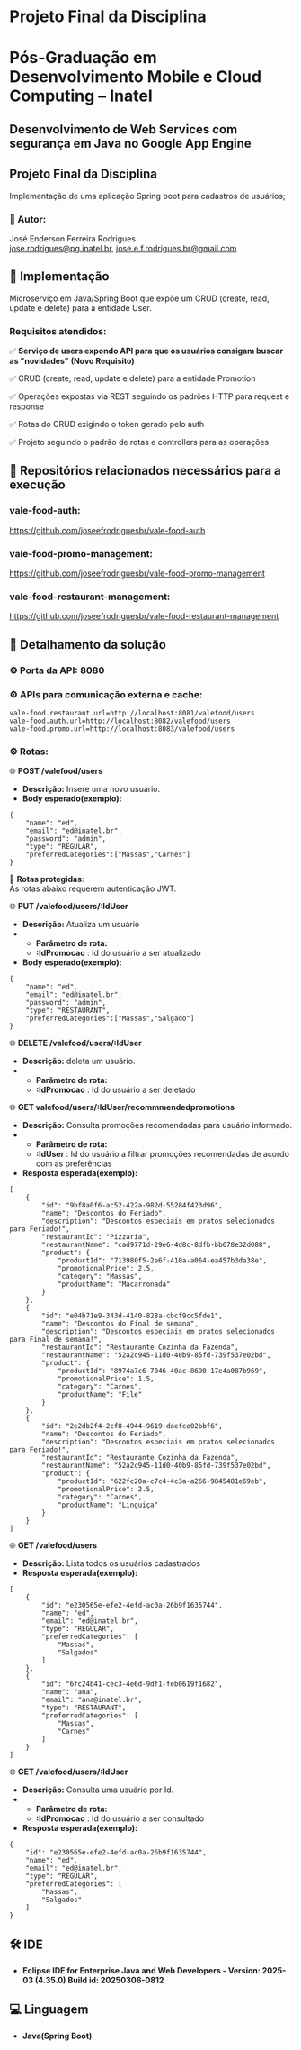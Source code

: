 # Projeto Final da Disciplina

# Pós-Graduação em Desenvolvimento Mobile e Cloud Computing – Inatel
## Desenvolvimento de Web Services com segurança em Java no Google App Engine

## Projeto Final da Disciplina
Implementação de uma aplicação Spring boot para cadastros de usuários;

### 👤 Autor: 
José Enderson Ferreira Rodrigues   
jose.rodrigues@pg.inatel.br, jose.e.f.rodrigues.br@gmail.com

## 📌 Implementação
Microserviço em Java/Spring Boot que expõe um CRUD (create, read, update e delete) para a entidade User.

### Requisitos atendidos:
✅ **Serviço de users expondo API para que os usuários consigam buscar as "novidades" (Novo Requisito)**

✅ CRUD (create, read, update e delete) para a entidade Promotion

✅ Operações expostas via REST seguindo os padrões HTTP para request e response

✅ Rotas do CRUD exigindo o token gerado pelo auth

✅ Projeto seguindo o padrão de rotas e controllers para as operações


## 📌 Repositórios relacionados necessários para a execução
### vale-food-auth:
https://github.com/joseefrodriguesbr/vale-food-auth

### vale-food-promo-management:
https://github.com/joseefrodriguesbr/vale-food-promo-management

### vale-food-restaurant-management:
https://github.com/joseefrodriguesbr/vale-food-restaurant-management

## 📌 Detalhamento da solução

### ⚙️ Porta da API: 8080

### ⚙️ APIs para comunicação externa e cache:
```
vale-food.restaurant.url=http://localhost:8081/valefood/users
vale-food.auth.url=http://localhost:8082/valefood/users
vale-food.promo.url=http://localhost:8083/valefood/users
```

### ⚙️ Rotas:

🌐 **POST /valefood/users**  
* **Descrição:** Insere uma novo usuário.  
* **Body esperado(exemplo):**
```
{
    "name": "ed",
    "email": "ed@inatel.br",
    "password": "admin",
    "type": "REGULAR",
    "preferredCategories":["Massas","Carnes"]
}
```
🔐 **Rotas protegidas**:  
As rotas abaixo requerem autenticação JWT.  

🌐 **PUT /valefood/users/:IdUser**  
* **Descrição:** Atualiza um usuário
* * **Parâmetro de rota:**  
  * **:IdPromocao** : Id do usuário a ser atualizado
* **Body esperado(exemplo):**
```
{
    "name": "ed",
    "email": "ed@inatel.br",
    "password": "admin",
    "type": "RESTAURANT",
    "preferredCategories":["Massas","Salgado"]
}
```

🌐 **DELETE /valefood/users/:IdUser**  
* **Descrição:** deleta um usuário.
* * **Parâmetro de rota:**  
  * **:IdPromocao** : Id do usuário a ser deletado


🌐 **GET valefood/users/:IdUser/recommmendedpromotions**  
* **Descrição:** Consulta promoções recomendadas para usuário informado.
* * **Parâmetro de rota:**  
  * **:IdUser** : Id do usuário a filtrar promoções recomendadas de acordo com as preferências 
* **Resposta esperada(exemplo):**
``` 
[
    {
        "id": "9bf8a0f6-ac52-422a-982d-55284f423d96",
        "name": "Descontos do Feriado",
        "description": "Descontos especiais em pratos selecionados para Feriado!",
        "restaurantId": "Pizzaria",
        "restaurantName": "cad9771d-29e6-4d8c-8dfb-bb678e32d088",
        "product": {
            "productId": "713980f5-2e6f-410a-a064-ea457b3da38e",
            "promotionalPrice": 2.5,
            "category": "Massas",
            "productName": "Macarronada"
        }
    },
    {
        "id": "e04b71e9-343d-4140-828a-cbcf9cc5fde1",
        "name": "Descontos do Final de semana",
        "description": "Descontos especiais em pratos selecionados para Final de semana!",
        "restaurantId": "Restaurante Cozinha da Fazenda",
        "restaurantName": "52a2c945-11d0-40b9-85fd-739f537e02bd",
        "product": {
            "productId": "8974a7c6-7046-40ac-8690-17e4a087b969",
            "promotionalPrice": 1.5,
            "category": "Carnes",
            "productName": "File"
        }
    },
    {
        "id": "2e2db2f4-2cf8-4944-9619-daefce02bbf6",
        "name": "Descontos do Feriado",
        "description": "Descontos especiais em pratos selecionados para Feriado!",
        "restaurantId": "Restaurante Cozinha da Fazenda",
        "restaurantName": "52a2c945-11d0-40b9-85fd-739f537e02bd",
        "product": {
            "productId": "622fc20a-c7c4-4c3a-a266-9845481e69eb",
            "promotionalPrice": 2.5,
            "category": "Carnes",
            "productName": "Linguiça"
        }
    }
]
``` 

🌐 **GET /valefood/users**
* **Descrição:** Lista todos os usuários cadastrados
* **Resposta esperada(exemplo):**
```
[
    {
        "id": "e230565e-efe2-4efd-ac0a-26b9f1635744",
        "name": "ed",
        "email": "ed@inatel.br",
        "type": "REGULAR",
        "preferredCategories": [
            "Massas",
            "Salgados"
        ]
    },
    {
        "id": "6fc24b41-cec3-4e6d-9df1-feb0619f1682",
        "name": "ana",
        "email": "ana@inatel.br",
        "type": "RESTAURANT",
        "preferredCategories": [
            "Massas",
            "Carnes"
        ]
    }
]
```

🌐 **GET /valefood/users/:IdUser**  
* **Descrição:** Consulta uma usuário por Id.
* * **Parâmetro de rota:**  
  * **:IdPromocao** : Id do usuário a ser consultado
* **Resposta esperada(exemplo):**
```
{
    "id": "e230565e-efe2-4efd-ac0a-26b9f1635744",
    "name": "ed",
    "email": "ed@inatel.br",
    "type": "REGULAR",
    "preferredCategories": [
        "Massas",
        "Salgados"
    ]
}
```

## 🛠️ IDE
- **Eclipse IDE for Enterprise Java and Web Developers - Version: 2025-03 (4.35.0) Build id: 20250306-0812**

## 💻 Linguagem
- **Java(Spring Boot)**
